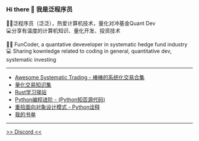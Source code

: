 ### Hi there 👋 我是泛程序员

👨‍💻泛程序员（泛泛），热爱计算机技术，量化对冲基金Quant Dev  
💻分享有温度的计算机知识、量化开发、投资技术

👨‍💻 FunCoder, a quantative deveveloper in systematic hedge fund industry    
💻 Sharing kownledge related to coding in general, quantitative dev, systematic investing

---
- [Awesome Systematic Trading - 棒棒的系统化交易合集](https://github.com/wangzhe3224/awesome-systematic-trading)
- [量化交易知识集](https://github.com/wangzhe3224/systematic-trading-knowledge-collection)
- [Rust学习驿站](https://github.com/wangzhe3224/rust-learning)
- [Python编程进阶 - (Python知否源代码)](https://github.com/wangzhe3224/Python-zhifou)
- [重拾面向对象设计模式 - Python诠释](https://github.com/wangzhe3224/Python-zhifou/tree/master/src/design_pattern)
- [我的书单](https://github.com/wangzhe3224/books)
---
[>> Discord <<](https://discord.gg/8EWU9uFM5V)
